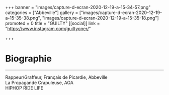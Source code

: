 +++
banner = "images/capture-d-ecran-2020-12-19-a-15-34-57.png"
categories = ["Abbeville"]
gallery = ["images/capture-d-ecran-2020-12-19-a-15-35-38.png", "images/capture-d-ecran-2020-12-19-a-15-35-18.png"]
promoted = 0
title = "GUILTY"
[[social]]
link = "https://www.instagram.com/guiltyoner/"

+++
# Biographie

***

Rappeur/Graffeur, Français de Picardie, Abbeville  
La Propagande Crapuleuse, AOA  
HIPHOP RIDE LIFE